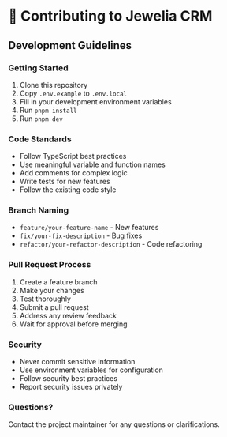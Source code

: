# 🤝 Contributing to Jewelia CRM

## Development Guidelines

### Getting Started
1. Clone this repository
2. Copy `.env.example` to `.env.local`
3. Fill in your development environment variables
4. Run `pnpm install`
5. Run `pnpm dev`

### Code Standards
- Follow TypeScript best practices
- Use meaningful variable and function names
- Add comments for complex logic
- Write tests for new features
- Follow the existing code style

### Branch Naming
- `feature/your-feature-name` - New features
- `fix/your-fix-description` - Bug fixes
- `refactor/your-refactor-description` - Code refactoring

### Pull Request Process
1. Create a feature branch
2. Make your changes
3. Test thoroughly
4. Submit a pull request
5. Address any review feedback
6. Wait for approval before merging

### Security
- Never commit sensitive information
- Use environment variables for configuration
- Follow security best practices
- Report security issues privately

### Questions?
Contact the project maintainer for any questions or clarifications.
